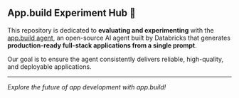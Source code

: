 ## App.build Experiment Hub 🧪
This repository is dedicated to **evaluating and experimenting** with the [app.build agent](https://github.com/appdotbuild/agent), an open-source AI agent built by Databricks that generates **production-ready full-stack applications from a single prompt**.

Our goal is to ensure the agent consistently delivers reliable, high-quality, and deployable applications.

---

*Explore the future of app development with app.build!*
